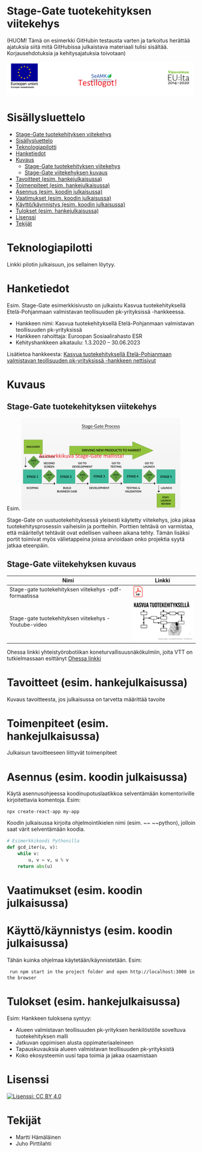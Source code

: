 # Stage-Gate tuotekehityksen viitekehys 
(HUOM! Tämä on esimerkki GitHubin testausta varten ja tarkoitus herättää ajatuksia siitä mitä GitHubissa julkaistava materiaali tulisi sisältää. Korjausehdotuksia ja kehitysajatuksia toivotaan)

![](images/testi-logo.png)

# Sisällysluettelo
- [Stage-Gate tuotekehityksen viitekehys](#stage-gate-tuotekehityksen-viitekehys)
- [Sisällysluettelo](#sisällysluettelo)
- [Teknologiapilotti](#teknologiapilotti)
- [Hanketiedot](#hanketiedot)
- [Kuvaus](#kuvaus)
  - [Stage-Gate tuotekehityksen viitekehys](#stage-gate-tuotekehityksen-viitekehys-1)
  - [Stage-Gate viitekehyksen kuvaus](#stage-gate-viitekehyksen-kuvaus)
- [Tavoitteet (esim. hankejulkaisussa)](#tavoitteet-esim-hankejulkaisussa)
- [Toimenpiteet (esim. hankejulkaisussa)](#toimenpiteet-esim-hankejulkaisussa)
- [Asennus (esim. koodin julkaisussa)](#asennus-esim-koodin-julkaisussa)
- [Vaatimukset (esim. koodin julkaisussa)](#vaatimukset-esim-koodin-julkaisussa)
- [Käyttö/käynnistys (esim. koodin julkaisussa)](#käyttökäynnistys-esim-koodin-julkaisussa)
- [Tulokset (esim. hankejulkaisussa)](#tulokset-esim-hankejulkaisussa)
- [Lisenssi](#lisenssi)
- [Tekijät](#tekijät)


# Teknologiapilotti

Linkki pilotin julkaisuun, jos sellainen löytyy.


# Hanketiedot
Esim.
Stage-Gate esimerkkisivusto on julkaistu Kasvua tuotekehityksellä Etelä-Pohjanmaan valmistavan teollisuuden pk-yrityksissä -hankkeessa.

- Hankkeen nimi: Kasvua tuotekehityksellä Etelä-Pohjanmaan valmistavan teollisuuden pk-yrityksissä
- Hankkeen rahoittaja: Euroopan Sosiaalirahasto ESR
- Kehityshankkeen aikataulu: 1.3.2020 – 30.06.2023

Lisätietoa hankkeesta:
[Kasvua tuotekehityksellä Etelä-Pohjanmaan valmistavan teollisuuden pk-yrityksissä -hankkeen nettisivut](https://projektit.seamk.fi/alykkaat-teknologiat/kasvua-tuotekehityksella-valmistavan-teollisuuden-pk-yrityksissa/)

# Kuvaus

## Stage-Gate tuotekehityksen viitekehys
Esim.
![](images/stage-gate-process-testi.png)

Stage-Gate on uustuotekehityksessä yleisesti käytetty viitekehys, joka jakaa tuotekehitysprosessin vaiheisiin ja portteihin. Porttien tehtävä on varmistaa, että määritellyt tehtävät ovat edellisen vaiheen aikana tehty. Tämän lisäksi portit toimivat myös välietappeina joissa arvioidaan onko projektia syytä jatkaa eteenpäin. 

## Stage-Gate viitekehyksen kuvaus

|Nimi|Linkki|
|---|---|
| Stage-gate tuotekehityksen viitekehys -pdf-formaatissa |[![Stage-Gate-viitekehys](images/PDF_32.png)](/content/stage-gate-tuotekehityksen-viitekehys.pdf) |
| Stage-gate tuotekehityksen viitekehys -Youtube-video |[![Stage-Gate-viitekehys](/images/stage-gate-malli-testi.PNG)](http://www.youtube.com/watch?v=UrYm6cSArHI)|

Ohessa linkki yhteistyörobotiikan koneturvallisuusnäkökulmiin, joita VTT on tutkielmassaan esittänyt
[Ohessa linkki](/content/VTT_Sgn_CobotSafety2022.pdf)


# Tavoitteet (esim. hankejulkaisussa)
Kuvaus tavoitteesta, jos julkaisussa on tarvetta määrittää tavoite

# Toimenpiteet (esim. hankejulkaisussa)
Julkaisun tavoitteeseen liittyvät toimenpiteet

# Asennus (esim. koodin julkaisussa)
Käytä asennusohjeessa koodinupotuslaatikkoa selventämään komentoriville kirjoitettavia komentoja.
Esim:
~~~
npx create-react-app my-app
~~~

Koodin julkaisussa kirjoita ohjelmointikielen nimi (esim. ~~ ~~python), jolloin saat värit selventämään koodia.
~~~python
# Esimerkkikoodi Pythonilla
def gcd_iter(u, v):
    while v:
        u, v = v, u % v
    return abs(u)
~~~
# Vaatimukset (esim. koodin julkaisussa)
# Käyttö/käynnistys (esim. koodin julkaisussa)
Tähän kuinka ohjelmaa käytetään/käynnistetään. Esim:
~~~~
 run npm start in the project folder and open http://localhost:3000 in the browser
~~~~

# Tulokset (esim. hankejulkaisussa)
Esim:
Hankkeen tuloksena syntyy:
- Alueen valmistavan teollisuuden pk-yrityksen henkilöstölle soveltuva tuotekehityksen malli
- Jatkuvan oppimisen alusta oppimateriaaleineen
- Tapauskuvauksia alueen valmistavan teollisuuden pk-yrityksistä
- Koko ekosysteemin uusi tapa toimia ja jakaa osaamistaan
  
# Lisenssi
[![Lisenssi: CC BY 4.0](https://img.shields.io/badge/License-CC_BY_4.0-lightgrey.svg)](https://creativecommons.org/licenses/by/4.0/)

# Tekijät
- Martti Hämäläinen
- Juho Pirttilahti





